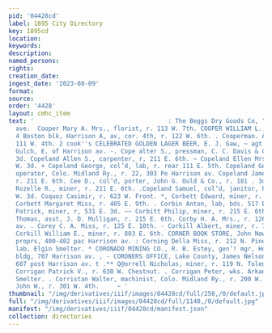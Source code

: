 ```yaml
---
pid: '04428cd'
label: 1895 City Directory
key: 1895cd
location: 
keywords: 
description: 
named_persons: 
rights: 
creation_date: 
ingest_date: '2023-08-09'
format: 
source: 
order: '4428'
layout: cmhc_item
text: '                                     : The Beggs Dry Goods Co, "rc0-r02 terrtson
  ave.  Cooper Mary A. Mrs., florist, r. 113 W. 7th. COOPER WILLIAM L., mining engineer,
  4 Boston blk, Harrison A, av, cor. 4th, r. 122 W. 6th. . Cooperman. Abe, tailor,
  111 W. 4th. 2 cook''s CELEBRATED GOLDEN LAGER BEER, E. J. Gaw, ~ agt, ss. California
  Gulch, E. of Harrison av. -. Cope alter S., pressman, C. C. Davis & Co.,r. 410 W,
  3d. Copeland Allen S., carpenter, r. 211 E. 6th. ~ Copeland Ellen Mrs., col’d, r.131
  W. 3d. + Copeland George, col’d, lab, r. rear 111 E. 5th. Copeland George E., tel.
  operator, Colo. Midland Ry., r. 22, 303 Pe Harrison av. Copeland James W., brakeman,
  r. 211 E. 6th. Cee D., col’d, porter, John G. Ould & Co., r. 181 . 3d. =x Copeland
  Rozelle R., miner, r. 211 E. 6th. .Copeland Samuel, col’d, janitor, P. O., r.131
  W. 3d. Coquoz Casimir, r. 623 W. Front. *, Corbett Edward, miner, r. 240 N. Alder.
  Corbett Margaret Miss, r. 405 E. 9th. . Corbin Anton, lab, bds. 517 E. 2d. -. Corbitt
  Patrick, miner, r, 531 E. 3d. ~~ Corbitt Philip, miner, r. 215 E. 6th. '' * Corbitt
  Thomas, asst, J. D. Mulligan, r. 215 E. 6th. Corby H. A. Mrs., r. 126 S. Toledo
  av. . Corey C. A. Miss, r. 125 E. 10th. - Corkill Albert, miner, r. 713 E. 6th.
  Corkill William E., miner, r. 803 E. 6th. CORNER BOOK STORE, John Nowland & Co.,
  proprs, 400-402 pac Harrison av. : Corning Della Miss, r. 212 N. Pine. Cornitz John,
  lab, Elgin Smelter. * CORONADO MINING CO., R. B. Estey, gen’! mgr, Hotel a Vendome
  bldg, 707 Harrison av. , - CORONERS OFFICE, Lake County, James Nelson, coroner,
  607 post Harrison av. t .** Q@orrell Nicholas, miner, r. 119 N. Toledo av. -:''.
  Corrigan Patrick V., r. 630 W. Chestnut. . Corrigan Peter, wks. Arkansas Valley
  Smelter. . Corristan Walter, machinist, Colo. Midland Ry., r. 200 W. 6th. Corser
  John W., r. 301 W. 4th.     ~ '
thumbnail: "/img/derivatives/iiif/images/04428cd/full/250,/0/default.jpg"
full: "/img/derivatives/iiif/images/04428cd/full/1140,/0/default.jpg"
manifest: "/img/derivatives/iiif/04428cd/manifest.json"
collection: directories
---
```

